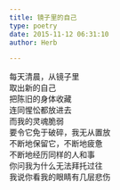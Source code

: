 ```yaml
---  
title: 镜子里的自己  
type: poetry  
date: 2015-11-12 06:31:10  
author: Herb  

---  
```

每天清晨，从镜子里  
取出新的自己  
把陈旧的身体收藏  
连同惺忪都放进去  
而我的灵魂脆弱  
要令它免于破碎，我无从置放  
不断地保留它，不断地疲惫  
不断地经历同样的人和事  
你问我为什么无法拜托过往  
我说你看我的眼睛有几层悲伤